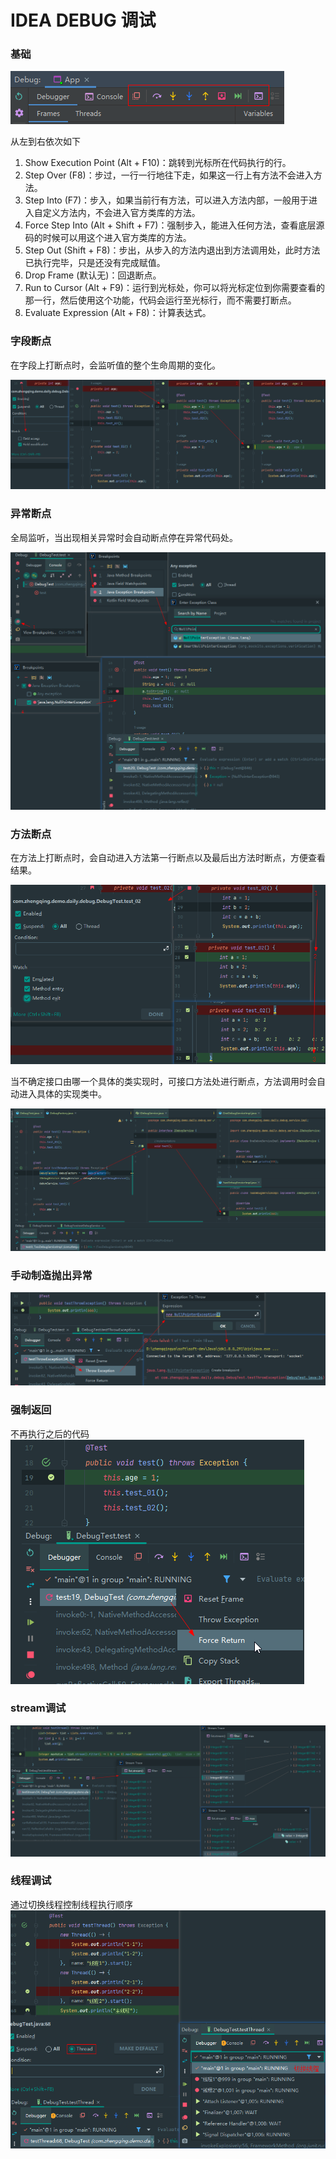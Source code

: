 # IDEA DEBUG 调试

### 基础

![idea-debug.png](images/idea-debug.png)

从左到右依次如下

1. Show Execution Point (Alt + F10)：跳转到光标所在代码执行的行。
2. Step Over (F8)：步过，一行一行地往下走，如果这一行上有方法不会进入方法。
3. Step Into (F7)：步入，如果当前行有方法，可以进入方法内部，一般用于进入自定义方法内，不会进入官方类库的方法。
4. Force Step Into (Alt + Shift + F7)：强制步入，能进入任何方法，查看底层源码的时候可以用这个进入官方类库的方法。
5. Step Out (Shift + F8)：步出，从步入的方法内退出到方法调用处，此时方法已执行完毕，只是还没有完成赋值。
6. Drop Frame (默认无)：回退断点。
7. Run to Cursor (Alt + F9)：运行到光标处，你可以将光标定位到你需要查看的那一行，然后使用这个功能，代码会运行至光标行，而不需要打断点。
8. Evaluate Expression (Alt + F8)：计算表达式。

### 字段断点

在字段上打断点时，会监听值的整个生命周期的变化。

![idea-debug.png](images/idea-debug-breakpoint-field.png)

### 异常断点

全局监听，当出现相关异常时会自动断点停在异常代码处。

![idea-debug.png](images/idea-debug-breakpoint-exception.png)

### 方法断点

在方法上打断点时，会自动进入方法第一行断点以及最后出方法时断点，方便查看结果。

![idea-debug.png](images/idea-debug-breakpoint-method.png)

当不确定接口由哪一个具体的类实现时，可接口方法处进行断点，方法调用时会自动进入具体的实现类中。

![idea-debug.png](images/idea-debug-breakpoint-interface-method.png)

### 手动制造抛出异常

![idea-debug.png](images/idea-debug-throw-exception.png)

### 强制返回

不再执行之后的代码
![idea-debug.png](images/idea-debug-force-return.png)

### stream调试

![idea-debug.png](images/idea-debug-stream.png)

### 线程调试

通过切换线程控制线程执行顺序
![idea-debug.png](images/idea-debug-thread.png)